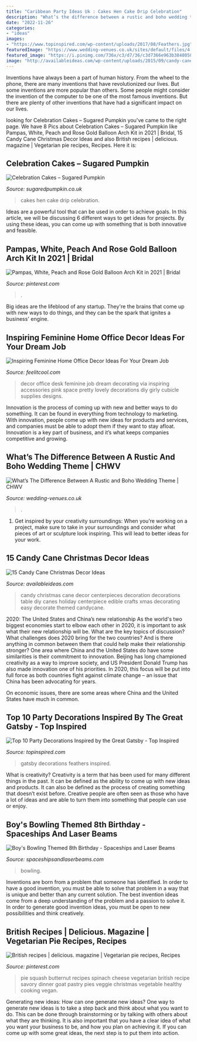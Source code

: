 ```yaml
---
title: "Caribbean Party Ideas Uk : Cakes Hen Cake Drip Celebration"
description: "What’s the difference between a rustic and boho wedding theme"
date: "2022-11-26"
categories:
- "ideas"
images:
- "https://www.topinspired.com/wp-content/uploads/2017/08/Feathers.jpg"
featuredImage: "https://www.wedding-venues.co.uk/sites/default/files/4.chair-PartyPacks-difference-between-rustic-boho-theme.jpg"
featured_image: "https://i.pinimg.com/736x/c3/d7/36/c3d7366e963b3848058f208826f9429a.jpg"
image: "http://availableideas.com/wp-content/uploads/2015/09/candy-cane-decor.jpg"
---
```



Inventions have always been a part of human history. From the wheel to the phone, there are many inventions that have revolutionized our lives. But some inventions are more popular than others. Some people might consider the invention of the computer to be one of the most famous inventions. But there are plenty of other inventions that have had a significant impact on our lives.

	

		
looking for Celebration Cakes – Sugared Pumpkin you've came to the right page. We have 8 Pics about Celebration Cakes – Sugared Pumpkin like Pampas, White, Peach and Rose Gold Balloon Arch Kit in 2021 | Bridal, 15 Candy Cane Christmas Decor Ideas and also British recipes | delicious. magazine | Vegetarian pie recipes, Recipes. Here it is:
		
    
## Celebration Cakes – Sugared Pumpkin

<img loading=lazy src="http://www.sugaredpumpkin.co.uk/wp-content/uploads/2017/03/Hen-do-drip-cake.jpg" onerror="this.onerror=null;this.src='https://tse2.mm.bing.net/th?id=OIP.60XugVAeEbY21ePJ-WmwTwHaJ4&amp;pid=15.1';" alt="Celebration Cakes – Sugared Pumpkin">

_Source: sugaredpumpkin.co.uk_

>cakes hen cake drip celebration. 

	

Ideas are a powerful tool that can be used in order to achieve goals. In this article, we will be discussing 6 different ways to get ideas for projects. By using these ideas, you can come up with something that is both innovative and feasible.

    
## Pampas, White, Peach And Rose Gold Balloon Arch Kit In 2021 | Bridal

<img loading=lazy src="https://i.pinimg.com/736x/c3/d7/36/c3d7366e963b3848058f208826f9429a.jpg" onerror="this.onerror=null;this.src='https://tse3.mm.bing.net/th?id=OIP.sor1gyf7vlthB6ufhGlFnQHaLH&amp;pid=15.1';" alt="Pampas, White, Peach and Rose Gold Balloon Arch Kit in 2021 | Bridal">

_Source: pinterest.com_

>. 

	

Big ideas are the lifeblood of any startup. They're the brains that come up with new ways to do things, and they can be the spark that ignites a business' engine.

    
## Inspiring Feminine Home Office Decor Ideas For Your Dream Job

<img loading=lazy src="http://feelitcool.com/wp-content/uploads/2016/04/lovely-desk-decor.jpg" onerror="this.onerror=null;this.src='https://tse4.mm.bing.net/th?id=OIP.cid_zmAingwNMydLLsQu6wHaJ7&amp;pid=15.1';" alt="Inspiring Feminine Home Office Decor Ideas For Your Dream Job">

_Source: feelitcool.com_

>decor office desk feminine job dream decorating via inspiring accessories pink space pretty lovely decorations diy girly cubicle supplies designs. 

	

Innovation is the process of coming up with new and better ways to do something. It can be found in everything from technology to marketing. With innovation, people come up with new ideas for products and services, and companies must be able to adopt them if they want to stay afloat. Innovation is a key part of business, and it’s what keeps companies competitive and growing.

    
## What’s The Difference Between A Rustic And Boho Wedding Theme | CHWV

<img loading=lazy src="https://www.wedding-venues.co.uk/sites/default/files/4.chair-PartyPacks-difference-between-rustic-boho-theme.jpg" onerror="this.onerror=null;this.src='https://tse3.mm.bing.net/th?id=OIP.6MgkHepdvgWmWC2LqSQVDAHaLH&amp;pid=15.1';" alt="What’s The Difference Between A Rustic and Boho Wedding Theme | CHWV">

_Source: wedding-venues.co.uk_

>. 

	

1. Get inspired by your creativity surroundings: When you’re working on a project, make sure to take in your surroundings and consider what pieces of art or sculpture look inspiring. This will lead to better ideas for your work.

    
## 15 Candy Cane Christmas Decor Ideas

<img loading=lazy src="http://availableideas.com/wp-content/uploads/2015/09/candy-cane-decor.jpg" onerror="this.onerror=null;this.src='https://tse3.mm.bing.net/th?id=OIP.aXBrNw0lD1zbKdEGNKitWgHaKx&amp;pid=15.1';" alt="15 Candy Cane Christmas Decor Ideas">

_Source: availableideas.com_

>candy christmas cane decor centerpieces decoration decorations table diy canes holiday centerpiece edible crafts xmas decorating easy decorate themed candycane. 

	

2020: The United States and China’s new relationship
As the world's two biggest economies start to elbow each other in 2020, it is important to ask what their new relationship will be. What are the key topics of discussion? What challenges does 2020 bring for the two countries? And is there anything in common between them that could help make their relationship stronger?
One area where China and the United States do have some similarities is their commitment to innovation. Beijing has long championed creativity as a way to improve society, and US President Donald Trump has also made innovation one of his priorities. In 2020, this focus will be put into full force as both countries fight against climate change – an issue that China has been advocating for years.

On economic issues, there are some areas where China and the United States have much in common.

    
## Top 10 Party Decorations Inspired By The Great Gatsby - Top Inspired

<img loading=lazy src="https://www.topinspired.com/wp-content/uploads/2017/08/Feathers.jpg" onerror="this.onerror=null;this.src='https://tse4.mm.bing.net/th?id=OIP.yJXD0JX_HP79xNrz_rpE6AHaLL&amp;pid=15.1';" alt="Top 10 Party Decorations Inspired by the Great Gatsby - Top Inspired">

_Source: topinspired.com_

>gatsby decorations feathers inspired. 

	

What is creativity?
Creativity is a term that has been used for many different things in the past. It can be defined as the ability to come up with new ideas and products. It can also be defined as the process of creating something that doesn’t exist before. Creative people are often seen as those who have a lot of ideas and are able to turn them into something that people can use or enjoy.

    
## Boy&#039;s Bowling Themed 8th Birthday - Spaceships And Laser Beams

<img loading=lazy src="https://spaceshipsandlaserbeams.com/wp-content/uploads/2015/09/bowling-birthday-party-ideas-459.jpg" onerror="this.onerror=null;this.src='https://tse2.mm.bing.net/th?id=OIP.GZGALo-81mII-P9DpDzaEwHaLH&amp;pid=15.1';" alt="Boy&#039;s Bowling Themed 8th Birthday - Spaceships and Laser Beams">

_Source: spaceshipsandlaserbeams.com_

>bowling. 

	

Inventions are born from a problem that someone has identified. In order to have a good invention, you must be able to solve that problem in a way that is unique and better than any current solution. The best invention ideas come from a deep understanding of the problem and a passion to solve it. In order to generate good invention ideas, you must be open to new possibilities and think creatively.

    
## British Recipes | Delicious. Magazine | Vegetarian Pie Recipes, Recipes

<img loading=lazy src="https://i.pinimg.com/736x/f0/75/3c/f0753cd88f11132ebe04cec1ccb570a5.jpg" onerror="this.onerror=null;this.src='https://tse3.mm.bing.net/th?id=OIP.LOhNuE7mkDTSSu_SsXuLZwHaJ9&amp;pid=15.1';" alt="British recipes | delicious. magazine | Vegetarian pie recipes, Recipes">

_Source: pinterest.com_

>pie squash butternut recipes spinach cheese vegetarian british recipe savory dinner goat pastry pies veggie christmas vegetable healthy cooking vegan. 

	

Generating new ideas: How can one generate new ideas?
One way to generate new ideas is to take a step back and think about what you want to do. This can be done through brainstorming or by talking with others about what they are thinking. It is also important that you have a clear idea of what you want your business to be, and how you plan on achieving it. If you can come up with some great ideas, the next step is to put them into action.

